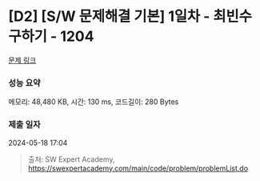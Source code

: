 # [D2] [S/W 문제해결 기본] 1일차 - 최빈수 구하기 - 1204 

[문제 링크](https://swexpertacademy.com/main/code/problem/problemDetail.do?contestProbId=AV13zo1KAAACFAYh) 

### 성능 요약

메모리: 48,480 KB, 시간: 130 ms, 코드길이: 280 Bytes

### 제출 일자

2024-05-18 17:04



> 출처: SW Expert Academy, https://swexpertacademy.com/main/code/problem/problemList.do